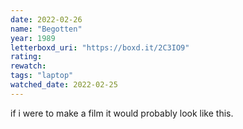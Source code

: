 ```yaml
---
date: 2022-02-26
name: "Begotten"
year: 1989
letterboxd_uri: "https://boxd.it/2C3IO9"
rating: 
rewatch: 
tags: "laptop"
watched_date: 2022-02-25
---
```


if i were to make a film it would probably look like this.
